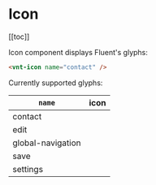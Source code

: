 # Icon

[[toc]]

Icon component displays Fluent's glyphs:

<div class="playground">
  <icon-basic name="contact" />
</div>

```html
<vnt-icon name="contact" />
```

Currently supported glyphs:

`name` | icon
--- |:---:
contact | <icon-basic name="contact" />
edit | <icon-basic name="edit" />
global-navigation | <icon-basic name="global-navigation" />
save | <icon-basic name="save" />
settings | <icon-basic name="settings" />
